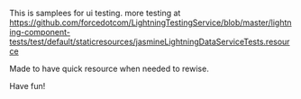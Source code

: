 This is samplees for ui testing. more testing at https://github.com/forcedotcom/LightningTestingService/blob/master/lightning-component-tests/test/default/staticresources/jasmineLightningDataServiceTests.resource

Made to have quick resource when needed to rewise.

Have fun!
